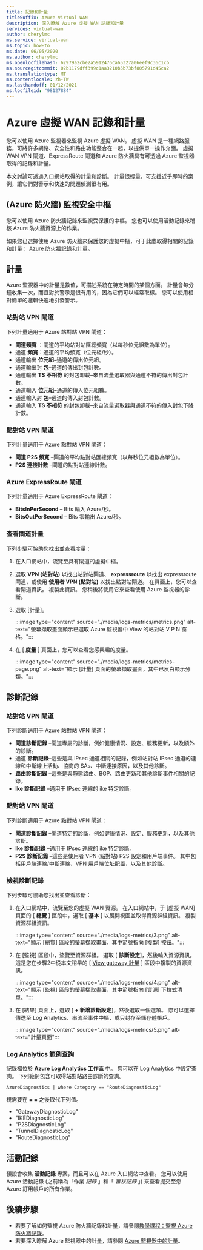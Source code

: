 ```yaml
---
title: 記錄和計量
titleSuffix: Azure Virtual WAN
description: 深入瞭解 Azure 虛擬 WAN 記錄和計量
services: virtual-wan
author: cherylmc
ms.service: virtual-wan
ms.topic: how-to
ms.date: 06/05/2020
ms.author: cherylmc
ms.openlocfilehash: 62979a2cbe2a5912476ca65327a06eef9c36c1cb
ms.sourcegitcommit: 02b1179dff399c1aa3210b5b73bf805791d45ca2
ms.translationtype: MT
ms.contentlocale: zh-TW
ms.lasthandoff: 01/12/2021
ms.locfileid: "98127884"
---
```

# <a name="azure-virtual-wan-logs-and-metrics"></a>Azure 虛擬 WAN 記錄和計量

您可以使用 Azure 監視器來監視 Azure 虛擬 WAN。 虛擬 WAN 是一種網路服務，可將許多網路、安全性和路由功能整合在一起，以提供單一操作介面。 虛擬 WAN VPN 閘道、ExpressRoute 閘道和 Azure 防火牆具有可透過 Azure 監視器取得的記錄和計量。

本文討論可透過入口網站取得的計量和診斷。 計量很輕量，可支援近乎即時的案例，讓它們對警示和快速的問題偵測很有用。

## <a name="monitoring-secured-hub-azure-firewall"></a> (Azure 防火牆) 監視安全中樞 

您可以使用 Azure 防火牆記錄來監視受保護的中樞。 您也可以使用活動記錄來稽核 Azure 防火牆資源上的作業。

如果您已選擇使用 Azure 防火牆來保護您的虛擬中樞，可于此處取得相關的記錄和計量： [Azure 防火牆記錄和計量](../firewall/logs-and-metrics.md)。

## <a name="metrics"></a>計量

Azure 監視器中的計量是數值，可描述系統在特定時間的某個方面。 計量會每分鐘收集一次，而且對於警示是很有用的，因為它們可以經常取樣。 您可以使用相對簡單的邏輯快速地引發警示。

### <a name="site-to-site-vpn-gateways"></a>站對站 VPN 閘道

下列計量適用于 Azure 站對站 VPN 閘道：

* **閘道頻寬** ：閘道的平均站對站匯總頻寬（以每秒位元組數為單位）。
* 通道 **頻寬**：通道的平均頻寬（位元組/秒）。
* 通道輸出 **位元組**–通道的傳出位元組。 
* 通道輸出封 **包**–通道的傳出封包計數。 
* 通道輸出 **TS 不相符** 的封包卸載–來自流量選取器與通道不符的傳出封包計數。 
* 通道輸入 **位元組**–通道的傳入位元組數。 
* 通道輸入封 **包**–通道的傳入封包計數。 
* 通道輸入 **TS 不相符** 的封包卸載–來自流量選取器與通道不符的傳入封包下降計數。 

### <a name="point-to-site-vpn-gateways"></a>點對站 VPN 閘道

下列計量適用于 Azure 點對站 VPN 閘道：

* **閘道 P2S 頻寬** –閘道的平均點對站匯總頻寬（以每秒位元組數為單位）。
* **P2S 連接計數** –閘道的點對站連線計數。

### <a name="azure-expressroute-gateways"></a>Azure ExpressRoute 閘道

下列計量適用于 Azure ExpressRoute 閘道：

* **BitsInPerSecond** – Bits 輸入 Azure/秒。
* **BitsOutPerSecond** – Bits 零輸出 Azure/秒。

### <a name="view-gateway-metrics"></a><a name="metrics-steps"></a>查看閘道計量

下列步驟可協助您找出並查看度量：

1. 在入口網站中，流覽至具有閘道的虛擬中樞。

2. 選取 **VPN (站對站)** 以找出站對站閘道、 **expressroute** 以找出 expressroute 閘道，或使用 **使用者 VPN (點對站)** 以找出點對站閘道。 在頁面上，您可以查看閘道資訊。 複製此資訊。 您稍後將使用它來查看使用 Azure 監視器的診斷。

3. 選取 [計量]。

   :::image type="content" source="./media/logs-metrics/metrics.png" alt-text="螢幕擷取畫面顯示已選取 Azure 監視器中 View 的站對站 V P N 窗格。":::

4. 在 [ **度量** ] 頁面上，您可以查看您感興趣的度量。

   :::image type="content" source="./media/logs-metrics/metrics-page.png" alt-text="顯示 [計量] 頁面的螢幕擷取畫面，其中已反白顯示分類。":::

## <a name="diagnostic-logs"></a><a name="diagnostic"></a>診斷記錄

### <a name="site-to-site-vpn-gateways"></a>站對站 VPN 閘道

下列診斷適用于 Azure 站對站 VPN 閘道：

* **閘道診斷記錄** –閘道專屬的診斷，例如健康情況、設定、服務更新，以及額外的診斷。
* 通道 **診斷記錄**–這些是與 IPsec 通道相關的記錄，例如站對站 IPsec 通道的連線和中斷線上活動、協商的 SAs、中斷連接原因，以及其他診斷。
* **路由診斷記錄** –這些是與靜態路由、BGP、路由更新和其他診斷事件相關的記錄。
* **Ike 診斷記錄** –適用于 IPsec 連線的 ike 特定診斷。

### <a name="point-to-site-vpn-gateways"></a>點對站 VPN 閘道

下列診斷適用于 Azure 點對站 VPN 閘道：

* **閘道診斷記錄** –閘道特定的診斷，例如健康情況、設定、服務更新，以及其他診斷。
* **Ike 診斷記錄** –適用于 IPsec 連線的 ike 特定診斷。
* **P2S 診斷記錄** –這些是使用者 VPN (點對站) P2S 設定和用戶端事件。 其中包括用戶端連線/中斷連線、VPN 用戶端位址配置，以及其他診斷。

### <a name="view-diagnostic-logs"></a><a name="diagnostic-steps"></a>檢視診斷記錄

下列步驟可協助您找出並查看診斷：

1. 在入口網站中，流覽至您的虛擬 WAN 資源。 在入口網站中，于 [虛擬 WAN] 頁面的 [ **總覽** ] 區段中，選取 [ **基本** ] 以展開視圖並取得資源群組資訊。 複製資源群組資訊。

   :::image type="content" source="./media/logs-metrics/3.png" alt-text="顯示 [總覽] 區段的螢幕擷取畫面，其中箭號指向 [複製] 按鈕。":::

2. 在 [監視] 區段中，流覽至資源群組。 選取 [ **診斷設定**]，然後輸入資源資訊。 這是您在步驟2中從本文稍早的 [ [View gateway 計量](#metrics-steps) ] 區段中複製的資源資訊。

   :::image type="content" source="./media/logs-metrics/4.png" alt-text="顯示 [監視] 區段的螢幕擷取畫面，其中箭號指向 [資源] 下拉式清單。":::

3. 在 [結果] 頁面上，選取 [ **+ 新增診斷設定**]，然後選取一個選項。 您可以選擇傳送至 Log Analytics、串流至事件中樞，或只封存至儲存體帳戶。

   :::image type="content" source="./media/logs-metrics/5.png" alt-text="計量頁面":::

### <a name="log-analytics-sample-query"></a><a name="sample-query"></a>Log Analytics 範例查詢

記錄檔位於 **Azure Log Analytics 工作區** 中。 您可以在 Log Analytics 中設定查詢。 下列範例包含可取得站對站路由診斷的查詢。

```AzureDiagnostics | where Category == "RouteDiagnosticLog"```

視需要在 **= =** 之後取代下列值。

* "GatewayDiagnosticLog"
* "IKEDiagnosticLog"
* "P2SDiagnosticLog"
* "TunnelDiagnosticLog"
* "RouteDiagnosticLog"

## <a name="activity-logs"></a><a name="activity-logs"></a>活動記錄

預設會收集 **活動記錄** 專案，而且可以在 Azure 入口網站中查看。 您可以使用 Azure 活動記錄 (之前稱為「作業 *記錄* 」和「 *審核記錄* 」) 來查看提交至您 Azure 訂用帳戶的所有作業。

## <a name="next-steps"></a>後續步驟

* 若要了解如何監視 Azure 防火牆記錄和計量，請參閱[教學課程：監視 Azure 防火牆記錄](../firewall/firewall-diagnostics.md)。
* 若要深入瞭解 Azure 監視器中的計量，請參閱 [Azure 監視器中的計量](../azure-monitor/platform/data-platform-metrics.md)。
